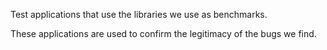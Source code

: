 Test applications that use the libraries we use as benchmarks.

These applications are used to confirm the legitimacy of the bugs we find.
